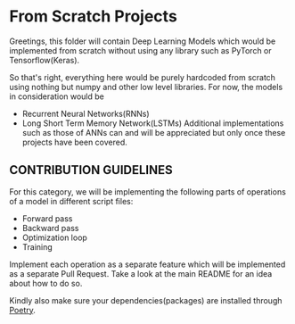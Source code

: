# From Scratch Projects

Greetings, this folder will contain Deep Learning Models which would be implemented from scratch without using any library such as PyTorch or Tensorflow(Keras). 

So that's right, everything here would be purely hardcoded from scratch using nothing but numpy and other low level libraries. For now, the models in consideration would be
- Recurrent Neural Networks(RNNs)
- Long Short Term Memory Network(LSTMs)
Additional implementations such as those of ANNs can and will be appreciated but only once these projects have been covered. 

## CONTRIBUTION GUIDELINES
For this category, we will be implementing the following parts of operations of a model in different script files:
- Forward pass
- Backward pass
- Optimization loop
- Training


Implement each operation as a separate feature which will be implemented as a separate Pull Request. Take a look at the main README for an idea about how to do so.


Kindly also make sure your dependencies(packages) are installed through [Poetry](https://python-poetry.org/docs/). 